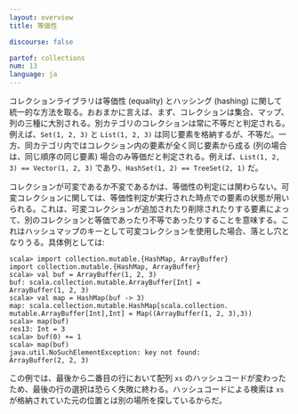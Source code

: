 ```yaml
---
layout: overview
title: 等価性

discourse: false

partof: collections
num: 13
language: ja
---
```


コレクションライブラリは等価性 (equality) とハッシング (hashing) に関して統一的な方法を取る。おおまかに言えば、まず、コレクションは集合、マップ、列の三種に大別される。別カテゴリのコレクションは常に不等だと判定される。例えば、`Set(1, 2, 3)` と `List(1, 2, 3)` は同じ要素を格納するが、不等だ。一方、同カテゴリ内ではコレクション内の要素が全く同じ要素から成る (列の場合は、同じ順序の同じ要素) 場合のみ等価だと判定される。例えば、`List(1, 2, 3) == Vector(1, 2, 3)` であり、`HashSet(1, 2) == TreeSet(2, 1)` だ。

コレクションが可変であるか不変であるかは、等価性の判定には関わらない。可変コレクションに関しては、等価性判定が実行された時点での要素の状態が用いられる。これは、可変コレクションが追加されたり削除されたりする要素によって、別のコレクションと等価であったり不等であったりすることを意味する。これはハッシュマップのキーとして可変コレクションを使用した場合、落とし穴となりうる。具体例としては:

    scala> import collection.mutable.{HashMap, ArrayBuffer}
    import collection.mutable.{HashMap, ArrayBuffer}
    scala> val buf = ArrayBuffer(1, 2, 3)
    buf: scala.collection.mutable.ArrayBuffer[Int] = 
    ArrayBuffer(1, 2, 3)
    scala> val map = HashMap(buf -> 3)
    map: scala.collection.mutable.HashMap[scala.collection.
    mutable.ArrayBuffer[Int],Int] = Map((ArrayBuffer(1, 2, 3),3))
    scala> map(buf)
    res13: Int = 3
    scala> buf(0) += 1
    scala> map(buf)
    java.util.NoSuchElementException: key not found: 
    ArrayBuffer(2, 2, 3) 

この例では、最後から二番目の行において配列 `xs` のハッシュコードが変わったため、最後の行の選択は恐らく失敗に終わる。ハッシュコードによる検索は `xs` が格納されていた元の位置とは別の場所を探しているからだ。
